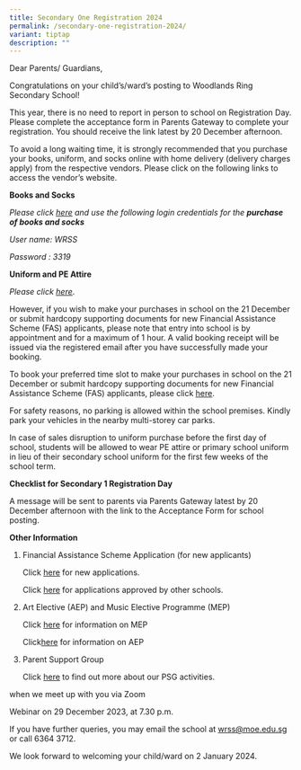 ```yaml
---
title: Secondary One Registration 2024
permalink: /secondary-one-registration-2024/
variant: tiptap
description: ""
---
```

<p>Dear Parents/ Guardians,</p><p>Congratulations on your child’s/ward’s posting to Woodlands Ring Secondary School!</p><p>This year, there is no need to report in person to school on Registration Day. Please complete the acceptance form in Parents Gateway to complete your registration. You should receive the link latest by 20 December afternoon.</p><p>To avoid a long waiting time, it is strongly recommended that you purchase your books, uniform, and socks online with home delivery (delivery charges apply) from the respective vendors. Please click on the following links to access the vendor’s website.</p><p><strong>Books and Socks</strong></p><p><em>Please click <a href="https://cascoedusupply.com.sg/" rel="noopener noreferrer nofollow" target="_blank"><u>here</u></a> and use the following login credentials for the </em><strong><em>purchase of books and socks</em></strong></p><p><em>User name: WRSS&nbsp;&nbsp;&nbsp;&nbsp;&nbsp;&nbsp;&nbsp;&nbsp;&nbsp;&nbsp;&nbsp;&nbsp;&nbsp;&nbsp;&nbsp;&nbsp;&nbsp;&nbsp;&nbsp;&nbsp;&nbsp;&nbsp;&nbsp;&nbsp;&nbsp;&nbsp;&nbsp;&nbsp;&nbsp;&nbsp;&nbsp;&nbsp;&nbsp;&nbsp;&nbsp;&nbsp;&nbsp;&nbsp;&nbsp;&nbsp;&nbsp;&nbsp;&nbsp;&nbsp;&nbsp;&nbsp;&nbsp;&nbsp;&nbsp;&nbsp;</em></p><p><em>Password : 3319</em></p><p><strong>Uniform and PE Attire</strong></p><p><em>Please click <a href="https://www.euniforms.com.sg/shop/" rel="noopener noreferrer nofollow" target="_blank"><u>here</u></a></em>.</p><p>However, if you wish to make your purchases in school on the 21 December or submit hardcopy supporting documents for new Financial Assistance Scheme (FAS) applicants, please note that entry into school is by appointment and for a maximum of 1 hour. A valid booking receipt will be<strong> </strong>issued via the registered email after you have successfully made your booking.&nbsp;</p><p>To book your preferred time slot to make your purchases in school on the 21 December or submit hardcopy supporting documents for new Financial Assistance Scheme (FAS) applicants, please click <a href="https://sites.google.com/moe.edu.sg/wrssreg2024" rel="noopener noreferrer nofollow" target="_blank"><u>here</u></a>.&nbsp;</p><p>For safety reasons, no parking is allowed within the school premises. Kindly park your vehicles in the nearby multi-storey car parks.</p><p>In case of sales disruption to uniform purchase before the first day of school, students will be allowed to wear PE attire or primary school uniform in lieu of their secondary school uniform for the first few weeks of the school term.</p><p><strong>Checklist for Secondary 1 Registration Day&nbsp;</strong></p><p>A message will be sent to parents via Parents Gateway latest by 20 December afternoon with the link to the Acceptance Form for school posting.&nbsp;&nbsp;</p><p><strong>Other Information</strong></p><ol><li><p>Financial Assistance Scheme Application (for new applicants)</p><p>Click <a href="https://go.gov.sg/moe-efas" rel="noopener noreferrer nofollow" target="_blank">here</a> for new applications.</p><p>Click <a href="https://go.gov.sg/wrss-efas2024" rel="noopener noreferrer nofollow" target="_blank">here</a> for applications approved by other schools.</p><p></p></li><li><p>Art Elective (AEP) and Music Elective Programme (MEP)&nbsp;</p><p>Click <a href="https://moe.gov.sg/mep" rel="noopener noreferrer nofollow" target="_blank">here</a> for information on MEP</p><p>Click<a href="https://moe.gov.sg/aep" rel="noopener noreferrer nofollow" target="_blank">here</a> for information on AEP</p><p></p></li><li><p>Parent Support Group</p><p>Click <a href="https://www.woodlandsringsec.moe.edu.sg/important-information/partners/psg/" rel="noopener noreferrer nofollow" target="_blank">here</a> to find out more about our PSG activities.</p><p></p></li></ol><p>when we meet up with you via Zoom&nbsp;</p><p>Webinar on 29 December 2023, at 7.30 p.m.&nbsp;</p><p>If you have further queries, you may email the school at <a href="wrss@moe.edu.sg" rel="noopener noreferrer nofollow" target="_blank">wrss@moe.edu.sg</a> or call 6364 3712.</p><p>We look forward to welcoming your child/ward on 2 January 2024.<br></p><p></p>
